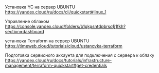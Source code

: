 Установка YC на сервер UBUNTU
https://yandex.cloud/ru/docs/cli/quickstart#linux_1

Управление облаком
https://console.yandex.cloud/folders/b1gkpsntdpbrso1j1fkh?section=dashboard

установка Terraform на сервер UBUNTU
https://timeweb.cloud/tutorials/cloud/ustanovka-terraform

Подготовка сервисного аккаунта для подключения с сервера к облаку
https://yandex.cloud/ru/docs/tutorials/infrastructure-management/terraform-quickstart#get-credentials
